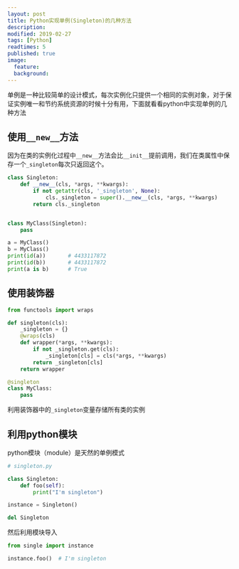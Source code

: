 ```yaml
---
layout: post
title: Python实现单例(Singleton)的几种方法
description:
modified: 2019-02-27
tags: [Python]
readtimes: 5
published: true
image:
  feature: 
  background: 
---
```


单例是一种比较简单的设计模式，每次实例化只提供一个相同的实例对象，对于保证实例唯一和节约系统资源的时候十分有用，下面就看看python中实现单例的几种方法

## 使用`__new__`方法

因为在类的实例化过程中`__new__`方法会比`__init__`提前调用，我们在类属性中保存一个`_singleton`每次只返回这个。

```python
class Singleton:
    def __new__(cls, *args, **kwargs):
        if not getattr(cls, '_singleton', None):
            cls._singleton = super().__new__(cls, *args, **kwargs)
        return cls._singleton


class MyClass(Singleton):
    pass

a = MyClass()
b = MyClass()
print(id(a))       # 4433117872
print(id(b))       # 4433117872
print(a is b)      # True
```

## 使用装饰器

```python
from functools import wraps

def singleton(cls):
    _singleton = {}
    @wraps(cls)
    def wrapper(*args, **kwargs):
        if not _singleton.get(cls):
            _singleton[cls] = cls(*args, **kwargs)
        return _singleton[cls]
    return wrapper

@singleton
class MyClass:
    pass
```

利用装饰器中的`_singleton`变量存储所有类的实例

## 利用python模块

python模块（module）是天然的单例模式

```python
# singleton.py

class Singleton:
    def foo(self):
        print("I'm singleton")

instance = Singleton()

del Singleton
```

然后利用模块导入

```python
from single import instance

instance.foo()  # I'm singleton
```
